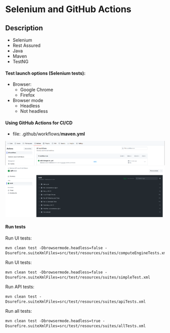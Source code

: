 # Selenium and GitHub Actions
## Description
- Selenium
- Rest Assured
- Java
- Maven
- TestNG

#### Test launch options (Selenium tests):
- Browser:
  - Google Chrome
  - Firefox
- Browser mode
  - Headless
  - Not headless

#### Using GitHub Actions for CI/CD
- file: .github/workflows/**maven.yml**

![Nodes screenshot](readme-assets/github_action_01.png)
![Nodes screenshot](readme-assets/github_action_02.png)

#### Run tests
Run UI tests:
```
mvn clean test -Dbrowsermode.headless=false -Dsurefire.suiteXmlFiles=src/test/resources/suites/computeEngineTests.xml
```
Run UI tests:
```
mvn clean test -Dbrowsermode.headless=false -Dsurefire.suiteXmlFiles=src/test/resources/suites/simpleTest.xml
```
Run API tests:
```
mvn clean test -Dsurefire.suiteXmlFiles=src/test/resources/suites/apiTests.xml
```
Run all tests:
```
mvn clean test -Dbrowsermode.headless=true -Dsurefire.suiteXmlFiles=src/test/resources/suites/allTests.xml
```
